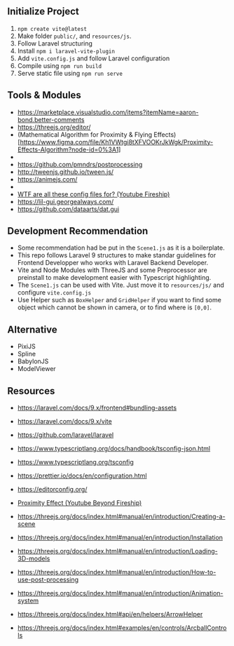 ## Initialize Project
1. `npm create vite@latest`
2. Make folder `public/`, and `resources/js`.
3. Follow Laravel structuring
4. Install `npm i laravel-vite-plugin`
5. Add `vite.config.js` and follow Laravel configuration
6. Compile using `npm run build`
7. Serve static file using `npm run serve`

## Tools & Modules
- https://marketplace.visualstudio.com/items?itemName=aaron-bond.better-comments
- https://threejs.org/editor/
- (Mathematical Algorithm for Proximity & Flying Effects)[https://www.figma.com/file/Kh1VWtgi8tXFVOOKrJkWgk/Proximity-Effects-Algorithm?node-id=0%3A1]
- 
- https://github.com/pmndrs/postprocessing
- http://tweenjs.github.io/tween.js/
- https://animejs.com/
- 
- [WTF are all these config files for? (Youtube Fireship)](https://www.youtube.com/watch?v=14WanxTD2O4)
- https://lil-gui.georgealways.com/
- https://github.com/dataarts/dat.gui

## Development Recommendation
- Some recommendation had be put in the `Scene1.js` as it is a boilerplate.
- This repo follows Laravel 9 structures to make standar guidelines for Frontend Developper who works with Laravel Backend Developer.
- Vite and Node Modules with ThreeJS and some Preprocessor are preinstall to make development easier with Typescript highlighting.
- The `Scene1.js` can be used with Vite. Just move it to `resources/js/` and configure `vite.config.js`
- Use Helper such as `BoxHelper` and `GridHelper` if you want to find some object which cannot be shown in camera, or to find where is `[0,0]`.

## Alternative
- PixiJS
- Spline
- BabylonJS
- ModelViewer

## Resources
- https://laravel.com/docs/9.x/frontend#bundling-assets
- https://laravel.com/docs/9.x/vite
- https://github.com/laravel/laravel
- https://www.typescriptlang.org/docs/handbook/tsconfig-json.html
- https://www.typescriptlang.org/tsconfig
- https://prettier.io/docs/en/configuration.html
- https://editorconfig.org/
- [Proximity Effect (Youtube Beyond Fireship)](https://www.youtube.com/watch?v=TGe3pS5LqEw)

- https://threejs.org/docs/index.html#manual/en/introduction/Creating-a-scene
- https://threejs.org/docs/index.html#manual/en/introduction/Installation
- https://threejs.org/docs/index.html#manual/en/introduction/Loading-3D-models
- https://threejs.org/docs/index.html#manual/en/introduction/How-to-use-post-processing
- https://threejs.org/docs/index.html#manual/en/introduction/Animation-system
  
- https://threejs.org/docs/index.html#api/en/helpers/ArrowHelper
- https://threejs.org/docs/index.html#examples/en/controls/ArcballControls
